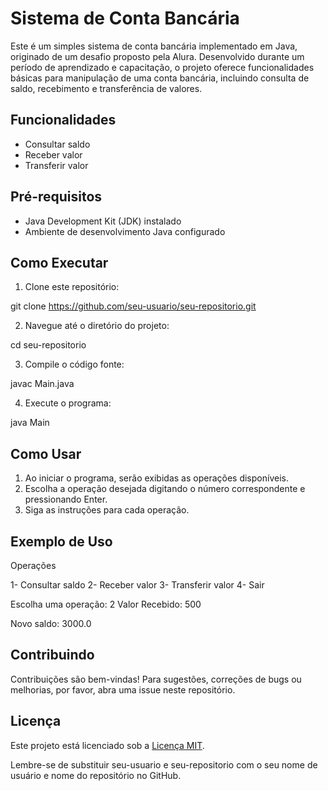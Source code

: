 # Sistema de Conta Bancária

Este é um simples sistema de conta bancária implementado em Java, originado de um desafio proposto pela Alura. Desenvolvido durante um período de aprendizado e capacitação, o projeto oferece funcionalidades básicas para manipulação de uma conta bancária, incluindo consulta de saldo, recebimento e transferência de valores.

## Funcionalidades

- Consultar saldo
- Receber valor
- Transferir valor

## Pré-requisitos

- Java Development Kit (JDK) instalado
- Ambiente de desenvolvimento Java configurado

## Como Executar

1. Clone este repositório:

git clone https://github.com/seu-usuario/seu-repositorio.git


2. Navegue até o diretório do projeto:

cd seu-repositorio


3. Compile o código fonte:

javac Main.java


4. Execute o programa:

java Main


## Como Usar

1. Ao iniciar o programa, serão exibidas as operações disponíveis.
2. Escolha a operação desejada digitando o número correspondente e pressionando Enter.
3. Siga as instruções para cada operação.

## Exemplo de Uso

Operações

1- Consultar saldo
2- Receber valor
3- Transferir valor
4- Sair

Escolha uma operação: 2
Valor Recebido: 500

Novo saldo: 3000.0


## Contribuindo

Contribuições são bem-vindas! Para sugestões, correções de bugs ou melhorias, por favor, abra uma issue neste repositório.

## Licença

Este projeto está licenciado sob a [Licença MIT](LICENSE).

Lembre-se de substituir seu-usuario e seu-repositorio com o seu nome de usuário e nome do repositório no GitHub.
